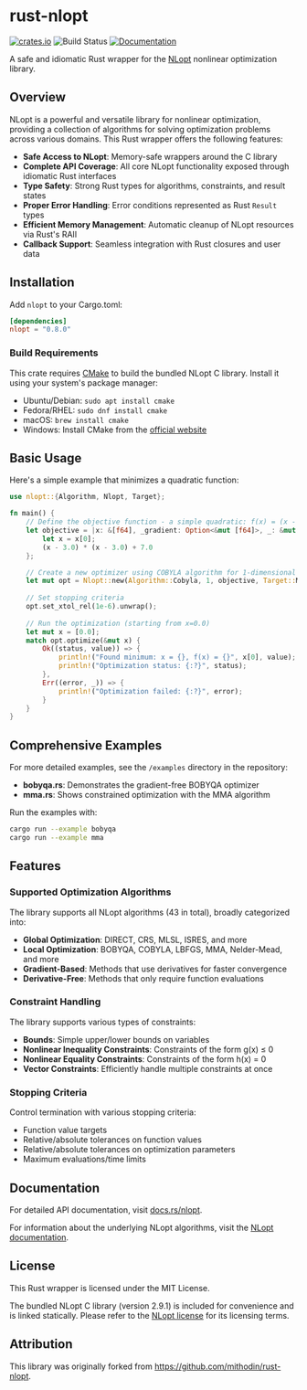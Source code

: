# rust-nlopt

[![crates.io](https://img.shields.io/crates/v/nlopt.svg)](https://crates.io/crates/nlopt)
![Build Status](https://github.com/adwhit/rust-nlopt/workflows/CI/badge.svg)
[![Documentation](https://docs.rs/nlopt/badge.svg)](https://docs.rs/nlopt)

A safe and idiomatic Rust wrapper for the [NLopt](https://nlopt.readthedocs.io/) nonlinear optimization library.

## Overview

NLopt is a powerful and versatile library for nonlinear optimization, providing a collection of algorithms for solving optimization problems across various domains. This Rust wrapper offers the following features:

- **Safe Access to NLopt**: Memory-safe wrappers around the C library
- **Complete API Coverage**: All core NLopt functionality exposed through idiomatic Rust interfaces
- **Type Safety**: Strong Rust types for algorithms, constraints, and result states
- **Proper Error Handling**: Error conditions represented as Rust `Result` types
- **Efficient Memory Management**: Automatic cleanup of NLopt resources via Rust's RAII
- **Callback Support**: Seamless integration with Rust closures and user data

## Installation

Add `nlopt` to your Cargo.toml:

```toml
[dependencies]
nlopt = "0.8.0"
```

### Build Requirements

This crate requires [CMake](https://cmake.org/) to build the bundled NLopt C library. Install it using your system's package manager:

- Ubuntu/Debian: `sudo apt install cmake`
- Fedora/RHEL: `sudo dnf install cmake`
- macOS: `brew install cmake`
- Windows: Install CMake from the [official website](https://cmake.org/download/)

## Basic Usage

Here's a simple example that minimizes a quadratic function:

```rust
use nlopt::{Algorithm, Nlopt, Target};

fn main() {
    // Define the objective function - a simple quadratic: f(x) = (x - 3)² + 7
    let objective = |x: &[f64], _gradient: Option<&mut [f64]>, _: &mut ()| {
        let x = x[0];
        (x - 3.0) * (x - 3.0) + 7.0
    };

    // Create a new optimizer using COBYLA algorithm for 1-dimensional problem
    let mut opt = Nlopt::new(Algorithm::Cobyla, 1, objective, Target::Minimize, ());
    
    // Set stopping criteria
    opt.set_xtol_rel(1e-6).unwrap();
    
    // Run the optimization (starting from x=0.0)
    let mut x = [0.0];
    match opt.optimize(&mut x) {
        Ok((status, value)) => {
            println!("Found minimum: x = {}, f(x) = {}", x[0], value);
            println!("Optimization status: {:?}", status);
        },
        Err((error, _)) => {
            println!("Optimization failed: {:?}", error);
        }
    }
}
```

## Comprehensive Examples

For more detailed examples, see the `/examples` directory in the repository:

- **bobyqa.rs**: Demonstrates the gradient-free BOBYQA optimizer
- **mma.rs**: Shows constrained optimization with the MMA algorithm

Run the examples with:

```bash
cargo run --example bobyqa
cargo run --example mma
```

## Features

### Supported Optimization Algorithms

The library supports all NLopt algorithms (43 in total), broadly categorized into:

- **Global Optimization**: DIRECT, CRS, MLSL, ISRES, and more
- **Local Optimization**: BOBYQA, COBYLA, LBFGS, MMA, Nelder-Mead, and more
- **Gradient-Based**: Methods that use derivatives for faster convergence
- **Derivative-Free**: Methods that only require function evaluations

### Constraint Handling

The library supports various types of constraints:

- **Bounds**: Simple upper/lower bounds on variables
- **Nonlinear Inequality Constraints**: Constraints of the form g(x) ≤ 0
- **Nonlinear Equality Constraints**: Constraints of the form h(x) = 0
- **Vector Constraints**: Efficiently handle multiple constraints at once

### Stopping Criteria

Control termination with various stopping criteria:

- Function value targets
- Relative/absolute tolerances on function values
- Relative/absolute tolerances on optimization parameters
- Maximum evaluations/time limits

## Documentation

For detailed API documentation, visit [docs.rs/nlopt](https://docs.rs/nlopt).

For information about the underlying NLopt algorithms, visit the [NLopt documentation](https://nlopt.readthedocs.io/).

## License

This Rust wrapper is licensed under the MIT License.

The bundled NLopt C library (version 2.9.1) is included for convenience and is linked statically. Please refer to the [NLopt license](nlopt-2.9.1/COPYING) for its licensing terms.

## Attribution

This library was originally forked from https://github.com/mithodin/rust-nlopt.